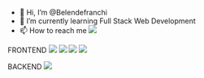 - 👋 Hi, I’m @Belendefranchi
- 🌱 I’m currently learning Full Stack Web Development
- 📫 How to reach me <a href="https://www.linkedin.com/in/maria-bel%C3%A9n-de-franchi-26b00591/"><img src="https://img.shields.io/badge/linkedin-%230077B5.svg?style=for-the-badge&logo=linkedin&logoColor=white"></a>

FRONTEND
<img src="https://img.shields.io/badge/html5-%23E34F26.svg?style=for-the-badge&logo=html5&logoColor=white">
<img src="https://img.shields.io/badge/css3-%231572B6.svg?style=for-the-badge&logo=css3&logoColor=white">
<img src="https://img.shields.io/badge/bootstrap-%23563D7C.svg?style=for-the-badge&logo=bootstrap&logoColor=white">
<img src="https://img.shields.io/badge/SASS-hotpink.svg?style=for-the-badge&logo=SASS&logoColor=white">

BACKEND
<img src="https://img.shields.io/badge/php-%23777BB4.svg?style=for-the-badge&logo=php&logoColor=white">

<!---
Belendefranchi/Belendefranchi is a ✨ special ✨ repository because its `README.md` (this file) appears on your GitHub profile.
You can click the Preview link to take a look at your changes.
--->
